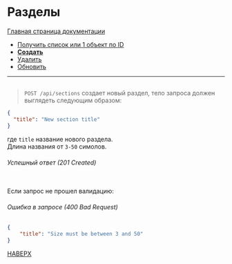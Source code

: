 # Разделы

[Главная страница документации](/README.md)

* [Получить список или 1 объект по ID](/docs/section/section-get.md)
* **[Создать](/docs/section/section-create.md)**   
* [Удалить](/docs/section/section-delete.md) 
* [Обновить](/docs/section/section-update.md)
---

## 
> `POST /api/sections` создает новый раздел, тело запроса должен выглядеть следующим образом:
```JSON
{
  "title": "New section title"
}
```
где `title` название нового раздела.  
Длина названия от `3-50` симолов.

###### Успешный ответ (201 Created)  <br> <br>

Если запрос не прошел валидацию:
###### Ошибка в запросе (400 Bad Request)
```JSON
{
    "title": "Size must be between 3 and 50"
}
```  

[НАВЕРХ](#разделы)